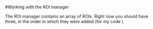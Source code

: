 #Working with the ROI manager

The ROI manager contains an array of ROIs. Right now you should have three, in the order in which they were added (for my code )